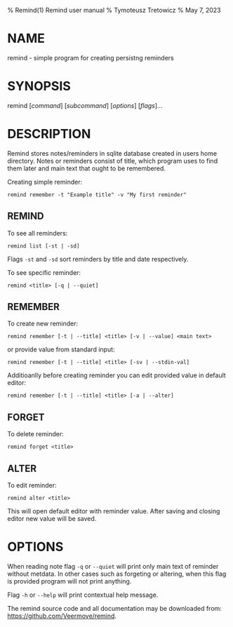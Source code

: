 % Remind(1) Remind user manual
% Tymoteusz Tretowicz
% May 7, 2023

# NAME

remind - simple program for creating persistng reminders

# SYNOPSIS

remind [*command*] [*subcommand*] [*options*] [*flags*]...

# DESCRIPTION

Remind stores notes/reminders in sqlite database created in users home directory.
Notes or reminders consist of title, which program uses to find them later and
main text that ought to be remembered.

Creating simple reminder:

    remind remember -t "Example title" -v "My first reminder"

## REMIND
To see all reminders:
```
remind list [-st | -sd]
```
Flags `-st` and `-sd` sort reminders by title and date respectively.

To see specific reminder:
```
remind <title> [-q | --quiet]
```
## REMEMBER
To create new reminder:
```
remind remember [-t | --title] <title> [-v | --value] <main text>
```
or provide value from standard input:
```
remind remember [-t | --title] <title> [-sv | --stdin-val]
```
Additioanlly before creating reminder you can edit provided value in default editor:
```
remind remember [-t | --title] <title> [-a | --alter]
```
## FORGET

To delete reminder:
```
remind forget <title>
```
## ALTER

To edit reminder:
```
remind alter <title>
```
This will open default editor with reminder value. After saving and closing editor new value will be saved.

# OPTIONS
When reading note flag `-q` or `--quiet` will print only main text of reminder without metdata. In other cases such as forgeting or altering, when this flag is provided program will not print anything.

Flag `-h` or `--help` will print contextual help message.

The remind source code and all documentation may be downloaded from:
<https://github.com/Veermove/remind>.
